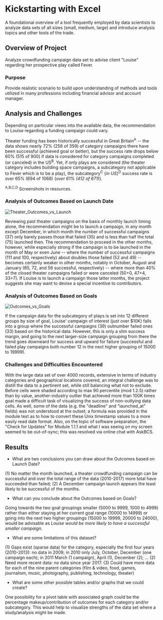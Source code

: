 # Kickstarting with Excel

A foundational overview of a tool frequently employed by data scientists to analyze data sets of all sizes (small, medium, large) and introduce analysis topics and other tools of the trade.

## Overview of Project

Analyze crowdfunding campaign data set to advise client "Louise" regarding her prospective play called Fever.

### Purpose

Provide realistic scenario to build upon understanding of methods and tools utilized in many professions including financial advisor and account manager.

## Analysis and Challenges

Depending on particular views into the available data, the recommendation to Louise regarding a funding campaign could vary.

Theater funding has been historically successful in Great Britain<sup>A</sup> -- the data shows nearly 72% (258 of 359) of category campaigns there have been successful (achieved goal or better), but the success rate drops below 60% (515 of 900) if data is considered for category campaigns completed (or canceled) in the US<sup>B</sup>. Yet, if only plays are considered (the theater category includes building space campaigns, a subcategory not applicable to Fever which is to be a play), the subcategory<sup>C</sup> {*in US*}<sup>D</sup> success rate is over 65% (694 of 1066) {*over 61% (412 of 671)*}.

<sup>A,B,C,D</sup> Screenshots in resources.

### Analysis of Outcomes Based on Launch Date

![Theater_Outcomes_vs_Launch](https://user-images.githubusercontent.com/106628649/172477482-f2059ac2-d696-4e22-be0f-f52c1e57df51.png)

Reviewing past theater campaigns on the basis of monthly launch timing alone, the recommendation might be to launch a campaign, in any month except December, in which month the number of successful campaigns (37) only barely passes those that failed (35) and is less than half the total (75) launched then. The recommendation to proceed in the other months, however, while especially strong if the campaign is to be launched in the month of May or even June -- where the number of successful campaigns (111 and 100, respectively) about doubles those failed (52 and 49) -- becomes certainly weaker in other months, notably in October, August and January (65, 72, and 56 successful, respectively) -- where more than 40% of the closed theater campaigns failed or were canceled (50+0, 47+4, 33+7). If Louise is to launch a campaign those latter months, the project suggests she may want to devise a special incentive to contributors.

### Analysis of Outcomes Based on Goals

![Outcomes_vs_Goals](https://user-images.githubusercontent.com/106628649/172477611-d847b5e4-d195-46ba-ac66-ee38b42350f8.png)

If the campaign data for the subcategory of plays is set into 12 different groups by size of goal, Louise' campaign of interest (just over $10K) falls into a group where the successful campaigns (39) outnumber failed ones (33) based on the historical data. However, this is only a slim success margin, and going to the next larger-size campaign grouping from there the trend goes downward for success and upward for failure (successful and failed play campaigns both number 12 in the next higher grouping of 15000 to 19999).

### Challenges and Difficulties Encountered

With the large data set of over 4000 records, extensive in terms of industry categories and geographical locations covered, an integral challenge was to distill the data to a pertinent set, while still balancing what not to exclude. Before cells were shaded according to max 90 percentile (mod 1.2.5) rather than by value, another-industry outlier that achieved more than 100K times goal made a difficult task of visualizing the success of non-outlying data cells.
As well, some of the data (e.g. the "deadline" and "launched_at" fields) was not understood at the outset; a formula was provided in the module text as to how to convert these Unix timestamp values to a more easily read date format. Also, on the topic of software preparation, the "Check for Updates" for Module 1.1.1 and what I was seeing on my screen seemed to be out-of-sync; this was resolved via online chat with AskBCS.

## Results

- What are two conclusions you can draw about the Outcomes based on Launch Date?

(1) No matter the month launched, a theater crowdfunding campaign can be successful and over the total range of the data (2010-2017) more total have succeeded than failed;
(2) A December campaign launch appears the least likely to be successful of the months.

- What can you conclude about the Outcomes based on Goals?

Going towards the two goal groupings smaller (5000 to 9999, 1000 to 4999) rather than either staying at her current goal range (10000 to 14999) or going into the next two higher groupings (15000 to 19999, 20000 to 24000), would be advisable as *Louise would be more likely to have a successful smaller campaign*.

- What are some limitations of this dataset?

(1) Gaps exist (sparse data) for the category, especially the first four years (2010-2013): no data in 2009; in 2010 only July, October, December (one campaign each); in 2011 March (1 campaign), April (1), December (2); ...
(2) Need more recent data: no data since year 2017.
(3) Could have more data for each of the nine parent categories (film & video, food, games, journalism, music, photography, publishing, technology, theater)

- What are some other possible tables and/or graphs that we could create?

One possibility for a pivot table with associated graph could be the percentage makeup/contribution of outcomes for each category and/or subcategory. This would help to visualize strengths of the data set where a study/analysis might be made.
